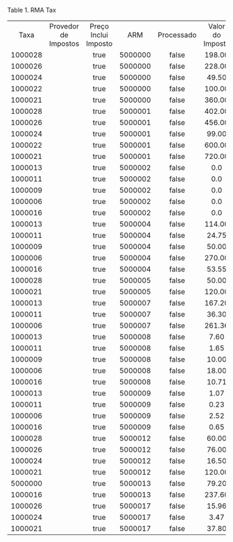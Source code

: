 <div id="d458445e1" class="table">

<div class="table-title">

Table 1. RMA
Tax

</div>

<div class="table-contents">

|         |                      |                      |         |            |                  |                          |
| :-----: | :------------------: | :------------------: | :-----: | :--------: | :--------------: | :----------------------: |
|  Taxa   | Provedor de Impostos | Preço Inclui Imposto |   ARM   | Processado | Valor do Imposto | Valor da Base de Imposto |
| 1000028 |                      |         true         | 5000000 |   false    |      198.00      |         3100.00          |
| 1000026 |                      |         true         | 5000000 |   false    |      228.00      |         3000.00          |
| 1000024 |                      |         true         | 5000000 |   false    |      49.50       |         3000.00          |
| 1000022 |                      |         true         | 5000000 |   false    |      100.00      |         1000.00          |
| 1000021 |                      |         true         | 5000000 |   false    |      360.00      |         3000.00          |
| 1000028 |                      |         true         | 5000001 |   false    |      402.00      |         6600.00          |
| 1000026 |                      |         true         | 5000001 |   false    |      456.00      |         6000.00          |
| 1000024 |                      |         true         | 5000001 |   false    |      99.00       |         6000.00          |
| 1000022 |                      |         true         | 5000001 |   false    |      600.00      |         6000.00          |
| 1000021 |                      |         true         | 5000001 |   false    |      720.00      |         6000.00          |
| 1000013 |                      |         true         | 5000002 |   false    |       0.0        |           0.0            |
| 1000011 |                      |         true         | 5000002 |   false    |       0.0        |           0.0            |
| 1000009 |                      |         true         | 5000002 |   false    |       0.0        |           0.0            |
| 1000006 |                      |         true         | 5000002 |   false    |       0.0        |           0.0            |
| 1000016 |                      |         true         | 5000002 |   false    |       0.0        |           0.0            |
| 1000013 |                      |         true         | 5000004 |   false    |      114.00      |         1500.00          |
| 1000011 |                      |         true         | 5000004 |   false    |      24.75       |         1500.00          |
| 1000009 |                      |         true         | 5000004 |   false    |      50.00       |          500.00          |
| 1000006 |                      |         true         | 5000004 |   false    |      270.00      |         1500.00          |
| 1000016 |                      |         true         | 5000004 |   false    |      53.55       |          797.50          |
| 1000028 |                      |         true         | 5000005 |   false    |      50.00       |         1000.00          |
| 1000021 |                      |         true         | 5000005 |   false    |      120.00      |         1000.00          |
| 1000013 |                      |         true         | 5000007 |   false    |      167.20      |         2200.00          |
| 1000011 |                      |         true         | 5000007 |   false    |      36.30       |         2200.00          |
| 1000006 |                      |         true         | 5000007 |   false    |      261.36      |         1540.00          |
| 1000013 |                      |         true         | 5000008 |   false    |       7.60       |          100.00          |
| 1000011 |                      |         true         | 5000008 |   false    |       1.65       |          100.00          |
| 1000009 |                      |         true         | 5000008 |   false    |      10.00       |          100.00          |
| 1000006 |                      |         true         | 5000008 |   false    |      18.00       |          100.00          |
| 1000016 |                      |         true         | 5000008 |   false    |      10.71       |          159.50          |
| 1000013 |                      |         true         | 5000009 |   false    |       1.07       |          14.00           |
| 1000011 |                      |         true         | 5000009 |   false    |       0.23       |          14.00           |
| 1000006 |                      |         true         | 5000009 |   false    |       2.52       |          14.00           |
| 1000016 |                      |         true         | 5000009 |   false    |       0.65       |          11.60           |
| 1000028 |                      |         true         | 5000012 |   false    |      60.00       |         1000.00          |
| 1000026 |                      |         true         | 5000012 |   false    |      76.00       |         1000.00          |
| 1000024 |                      |         true         | 5000012 |   false    |      16.50       |         1000.00          |
| 1000021 |                      |         true         | 5000012 |   false    |      120.00      |         1000.00          |
| 5000000 |                      |         true         | 5000013 |   false    |      79.20       |         1320.00          |
| 1000016 |                      |         true         | 5000013 |   false    |      237.60      |         1320.00          |
| 1000026 |                      |         true         | 5000017 |   false    |      15.96       |          210.00          |
| 1000024 |                      |         true         | 5000017 |   false    |       3.47       |          210.00          |
| 1000021 |                      |         true         | 5000017 |   false    |      37.80       |          210.00          |

</div>

</div>
